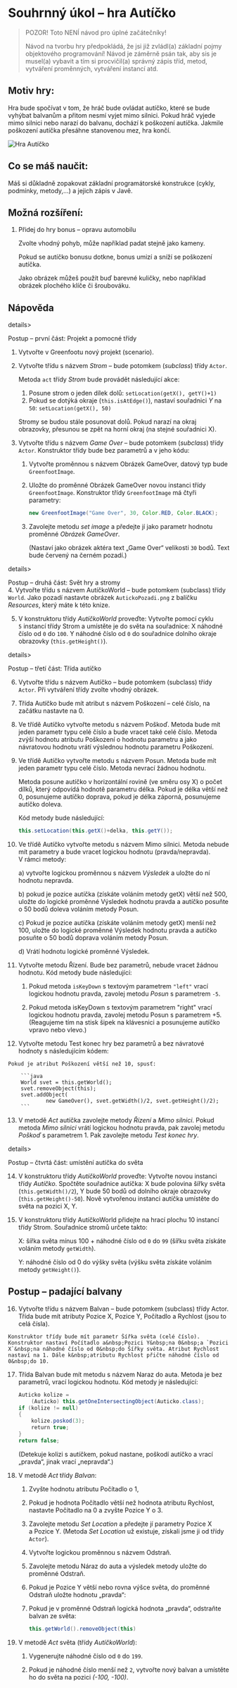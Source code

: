 # Souhrnný úkol – hra Autíčko

> POZOR! Toto NENÍ návod pro úplné začátečníky!
>
> Návod na tvorbu hry předpokládá, že jsi již zvládl(a) základní pojmy objektového programování! Návod je záměrně psán tak, aby sis je musel(a) vybavit a&nbsp;tím si procvičil(a) správný zápis tříd, metod, vytváření proměnných, vytváření instancí atd.

## Motiv hry:

Hra bude spočívat v&nbsp;tom, že hráč bude ovládat autíčko, které se bude vyhýbat balvanům a&nbsp;přitom nesmí vyjet mimo silnici. Pokud hráč vyjede mimo silnici nebo narazí do balvanu, dochází k&nbsp;poškození autíčka. Jakmile poškození autíčka přesáhne stanovenou mez, hra končí.

![Hra Autíčko](../img/hra_auticko.png)

## Co se máš naučit:

Máš si důkladně zopakovat základní programátorské konstrukce (cykly, podmínky, metody,…) a&nbsp;jejich zápis v&nbsp;Javě. 

## Možná rozšíření:
 1. Přidej do hry bonus – opravu automobilu

    Zvolte vhodný pohyb, může například padat stejně jako kameny.

    Pokud se autíčko bonusu dotkne, bonus umizí a&nbsp;sníží se poškození autíčka. 
    
    Jako obrázek můžeš použít buď barevné kuličky, nebo například obrázek plochého klíče či šroubováku.

## Nápověda

details><summary>Postup – první část: Projekt a&nbsp;pomocné třídy</summary>

 1. Vytvořte v&nbsp;Greenfootu nový projekt (scenario).

 2. Vytvořte třídu s&nbsp;názvem _Strom_ – bude potomkem (_subclass_) třídy `Actor`.

    Metoda `act` třídy _Strom_ bude provádět následující akce:
    
    1) Posune strom o&nbsp;jeden dílek dolů: `setLocation(getX(), getY()+1)`
    2) Pokud se dotýká okraje (`this.isAtEdge()`), nastaví souřadnici _Y_ na `50`: `setLocation(getX(), 50)`
    
    Stromy se budou stále posunovat dolů. Pokud narazí na okraj obrazovky, přesunou se zpět na horní okraj (na stejné souřadnici X).

 3. Vytvořte třídu s&nbsp;názvem _Game Over_ – bude potomkem (_subclass_) třídy `Actor`.
    Konstruktor třídy bude bez parametrů a&nbsp;v&nbsp;jeho kódu:

    1) Vytvořte proměnnou s&nbsp;názvem Obrázek GameOver, datový typ bude `GreenfootImage`.

    2) Uložte do proměnné Obrázek GameOver novou instanci třídy `GreenfootImage`. Konstruktor třídy `GreenfootImage` má čtyři parametry: 

        ```java
        new GreenfootImage("Game Over", 30, Color.RED, Color.BLACK);
        ```
        
    3) Zavolejte metodu _set image_ a&nbsp;předejte jí jako parametr hodnotu proměnné _Obrázek GameOver_.

        (Nastaví jako obrázek aktéra text „Game Over“ velikosti `30` bodů. Text bude červený na černém pozadí.)
</details>

details><summary>Postup – druhá část: Svět hry a&nbsp;stromy</summary>
 4. Vytvořte třídu s&nbsp;názvem AutíčkoWorld – bude potomkem (subclass) třídy `World`. Jako pozadí nastavte obrázek `AutickoPozadi.png` z&nbsp;balíčku _Resources_, který máte k&nbsp;této knize.

 5. V&nbsp;konstruktoru třídy _AutíčkoWorld_ proveďte:
    Vytvořte pomocí cyklu `5`&nbsp;instancí třídy Strom a&nbsp;umístěte je do světa na souřadnice:
    X&nbsp;náhodné číslo od `0`&nbsp;do `100`.
    Y&nbsp;náhodné číslo od `0`&nbsp;do souřadnice dolního okraje obrazovky (`this.getHeight()`).
</details>


details><summary>Postup – třetí část: Třída autíčko</summary>

 6. Vytvořte třídu s&nbsp;názvem Autíčko – bude potomkem (subclass) třídy `Actor`. Při vytváření třídy zvolte vhodný obrázek.

 7. Třída Autíčko bude mít atribut s&nbsp;názvem Poškození – celé číslo, na začátku nastavte na 0.

 8. Ve třídě Autíčko vytvořte metodu s&nbsp;názvem Poškoď. Metoda bude mít jeden parametr typu celé číslo a&nbsp;bude vracet také celé číslo. Metoda zvýší hodnotu atributu Poškození o&nbsp;hodnotu parametru a&nbsp;jako návratovou hodnotu vrátí výslednou hodnotu parametru Poškození.

 9. Ve třídě Autíčko vytvořte metodu s&nbsp;názvem Posun. Metoda bude mít jeden parametr typu celé číslo. Metoda nevrací žádnou hodnotu.

    Metoda posune autíčko v&nbsp;horizontální rovině (ve směru osy X) o&nbsp;počet dílků, který odpovídá hodnotě parametru délka. Pokud je délka větší než 0, posunujeme autíčko doprava, pokud je délka záporná, posunujeme autíčko doleva.

    Kód metody bude následující:
    ```java 
    this.setLocation(this.getX()+delka, this.getY());
    ```

 10. Ve třídě Autíčko vytvořte metodu s&nbsp;názvem Mimo silnici. Metoda nebude mít parametry a&nbsp;bude vracet logickou hodnotu (pravda/nepravda).
    V rámci metody:

        a) vytvořte logickou proměnnou s názvem _Výsledek_ a&nbsp;uložte do ní hodnotu nepravda.

        b) pokud je pozice autíčka (získáte voláním metody getX) větší než 500, uložte do logické proměnné Výsledek hodnotu pravda a autíčko posuňte o 50 bodů doleva voláním metody Posun.

        c) Pokud je pozice autíčka (získáte voláním metody getX) menší než 100, uložte do logické proměnné Výsledek hodnotu pravda a&nbsp;autíčko posuňte o&nbsp;50 bodů doprava voláním metody Posun.

        d) Vrátí hodnotu logické proměnné Výsledek.

 11. Vytvořte metodu Řízení. Bude bez parametrů, nebude vracet žádnou hodnotu. Kód metody bude následující:

        1) Pokud metoda `isKeyDown` s&nbsp;textovým parametrem `"left"` vrací logickou hodnotu pravda, zavolej metodu _Posun_ s&nbsp;parametrem `-5`.

        2) Pokud metoda isKeyDown s&nbsp;textovým parametrem "right" vrací logickou hodnotu pravda, zavolej metodu Posun s&nbsp;parametrem +5.
            (Reagujeme tím na stisk šipek na klávesnici a&nbsp;posunujeme autíčko vpravo nebo vlevo.)

 12. Vytvořte metodu Test konec hry bez parametrů a&nbsp;bez návratové hodnoty s&nbsp;následujícím kódem:

    Pokud je atribut Poškození větší než 10, spusť:

        ```java
        World svet = this.getWorld();
        svet.removeObject(this);
        svet.addObject(
                new GameOver(), svet.getWidth()/2, svet.getHeight()/2);
        ```

 13. V&nbsp;metodě _Act_ autíčka zavolejte metody _Řízení_ a&nbsp;_Mimo silnici_. Pokud metoda _Mimo silnici_ vrátí logickou hodnotu pravda, pak zavolej metodu _Poškoď_ s&nbsp;parametrem 1.
    Pak zavolejte metodu _Test konec hry_.

details><summary>Postup – čtvrtá část: umístění autíčka do světa</summary>
 
 14. V&nbsp;konstruktoru třídy _AutíčkoWorld_ proveďte:
    Vytvořte novou instanci třídy _Autíčko_.
    Spočtěte souřadnice autíčka: X&nbsp;bude polovina šířky světa (`this.getWidth()/2`), Y&nbsp;bude 50 bodů od dolního okraje obrazovky (`this.getHeight()-50`).
    Nově vytvořenou instanci autíčka umístěte do světa na pozici X, Y.

 15. V&nbsp;konstruktoru třídy AutíčkoWorld přidejte na hrací plochu 10 instancí třídy Strom. Souřadnice stromů určete takto:

        X: šířka světa mínus 100 + náhodné číslo od `0`&nbsp;do `99` (šířku světa získáte voláním metody `getWidth`).

        Y: náhodné číslo od 0&nbsp;do výšky světa (výšku světa získáte voláním metody `getHeight()`).

## Postup – padající balvany
 16. Vytvořte třídu s&nbsp;názvem Balvan – bude potomkem (subclass) třídy Actor. Třída bude mít atributy Pozice X, Pozice Y, Počítadlo a&nbsp;Rychlost (jsou to celá čísla).

    Konstruktor třídy bude mít parametr Šířka světa (celé číslo). Konstruktor nastaví Počítadlo a&nbsp;Pozici Y&nbsp;na 0&nbsp;a `Pozici X`&nbsp;na náhodné číslo od 0&nbsp;do Šířky světa. Atribut Rychlost nastaví na 1. Dále k&nbsp;atributu Rychlost přičte náhodné číslo od 0&nbsp;do 10.

 17. Třída Balvan bude mít metodu s&nbsp;názvem Naraz do auta. Metoda je bez parametrů, vrací logickou hodnotu. Kód metody je následující:

        ```java
        Auticko kolize = 
            (Auticko) this.getOneIntersectingObject(Auticko.class);
        if (kolize != null) 
        {
            kolize.poskod(3);
            return true;
        }
        return false;
        ```

        (Detekuje kolizi s autíčkem, pokud nastane, poškodí autíčko a vrací „pravda“, jinak vrací „nepravda“.)

 18. V metodě _Act_ třídy _Balvan_:

        1) Zvyšte hodnotu atributu Počítadlo o 1,

        2) Pokud je hodnota Počítadlo větší než hodnota atributu Rychlost, nastavte Počítadlo na 0 a zvyšte Pozice Y o 3.

        3) Zavolejte metodu _Set Location_ a předejte jí parametry Pozice X a Pozice Y. (Metoda _Set Location_ už existuje, získali jsme ji od třídy `Actor`).

        4) Vytvořte logickou proměnnou s názvem Odstraň.

        5) Zavolejte metodu Náraz do auta a výsledek metody uložte do proměnné Odstraň.

        6) Pokud je Pozice Y větší nebo rovna výšce světa, do proměnné Odstraň uložte hodnotu „pravda“:

        7) Pokud je v proměnné Odstraň logická hodnota „pravda“, odstraňte balvan ze světa:

            ```java
            this.getWorld().removeObject(this)
            ```

 19. V metodě _Act_ světa (třídy _AutíčkoWorld_):

        1) Vygenerujte náhodné číslo od `0` do `199`.

        2) Pokud je náhodné číslo menší než `2`, vytvořte nový balvan a umístěte ho do světa na pozici _(-100, -100)_.

</details>
